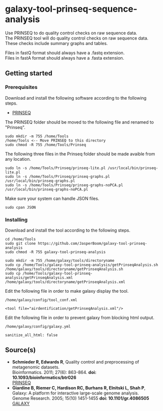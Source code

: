 # galaxy-tool-prinseq-sequence-analysis
Use PRINSEQ to do quality control checks on raw sequence data.  
The PRINSEQ tool will do quality control checks on raw sequence data. These checks include summary graphs and tables.

Files in fastQ format should always have a .fastq extension.  
Files in fastA format should always have a .fasta extension.

## Getting started

### Prerequisites
Download and install the following software according to the following steps.
* [PRINSEQ](https://sourceforge.net/projects/prinseq/files/)

The PRINSEQ folder should be moved to the following file and renamed to "Prinseq".
```
sudo mkdir -m 755 /home/Tools
/home/Tools <-- Move PRINSEQ to this directory
sudo chmod -R 755 /home/Tools/Prinseq
```
The following three files in the Prinseq folder should be made avaible from any location.
```
sudo ln -s /home/Tools/Prinseq/prinseq-lite.pl /usr/local/bin/prinseq-lite.pl
sudo ln -s /home/Tools/Prinseq/prinseq-graphs.pl /usr/local/bin/prinseq-graphs.pl
sudo ln -s /home/Tools/Prinseq/prinseq-graphs-noPCA.pl /usr/local/bin/prinseq-graphs-noPCA.pl
```
Make sure your system can handle JSON files.
```
sudo cpan JSON
```

### Installing
Download and install the tool according to the following steps.
```
cd /home/Tools
sudo git clone https://github.com/JasperBoom/galaxy-tool-prinseq-analysis
sudo chmod -R 755 galaxy-tool-prinseq-analysis
```
```
sudo mkdir -m 755 /home/galaxy/tools/directoryname
sudo cp /home/Tools/galaxy-tool-prinseq-analysis/getPrinseqAnalysis.sh /home/galaxy/tools/directoryname/getPrinseqAnalysis.sh
sudo cp /home/Tools/galaxy-tool-prinseq-analysis/getPrinseqAnalysis.xml /home/galaxy/tools/directoryname/getPrinseqAnalysis.xml
```
Edit the following file in order to make galaxy display the tool.
```
/home/galaxy/config/tool_conf.xml
```
```
<tool file="airdentification/getPrinseqAnalysis.xml"/>
```
Edit the following file in order to prevent galaxy from blocking html output.
```
/home/galaxy/config/galaxy.yml
```
```
sanitize_all_html: false
```

## Source(s)
* __Schmieder R, Edwards R__, Quality control and preprocessing of metagenomic datasets.  
  Bioinformatics. 2011; 27(6): 863-864. __doi: 10.1093/bioinformatics/btr026__  
  [PRINSEQ](http://prinseq.sourceforge.net/)
* __Giardine B, Riemer C, Hardison RC, Burhans R, Elnitski L, Shah P__,  
  Galaxy: A platform for interactive large-scale genome analysis.  
  Genome Research. 2005; 15(10) 1451-1455 __doi: 10.1101/gr.4086505__  
  [GALAXY](https://www.galaxyproject.org/)
